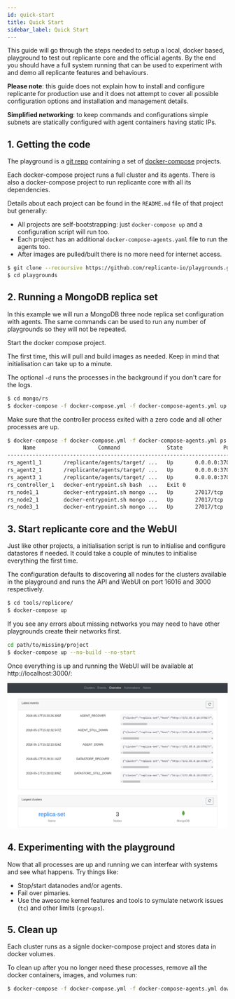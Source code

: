 ```yaml
---
id: quick-start
title: Quick Start
sidebar_label: Quick Start
---
```


This guide will go through the steps needed to setup a local, docker based, playground
to test out replicante core and the official agents.
By the end you should have a full system running that can be used to experiment with and
demo all replicante features and behaviours.

**Please note**: this guide does not explain how to install and configure replicante
for production use and it does not attempt to cover all possible configuration options
and installation and management details.

**Simplified networking**: to keep commands and configurations simple subnets are
statically configured with agent containers having static IPs.


## 1. Getting the code
The playground is a [git repo](https://github.com/replicante-io/playgrounds) containing
a set of [docker-compose](https://docs.docker.com/compose/) projects.

Each docker-compose project runs a full cluster and its agents.
There is also a docker-compose project to run replicante core with all its dependencies.

Details about each project can be found in the `README.md` file of that project but generally:

  * All projects are self-bootstrapping: just `docker-compose up` and a configuration script will run too.
  * Each project has an additional `docker-compose-agents.yaml` file to run the agents too.
  * After images are pulled/built there is no more need for internet access.

```bash
$ git clone --recoursive https://github.com/replicante-io/playgrounds.git
$ cd playgrounds
```


## 2. Running a MongoDB replica set
In this example we will run a MongoDB three node replica set configuration with agents.
The same commands can be used to run any number of playgrounds so they will not be repeated.

Start the docker compose project.

The first time, this will pull and build images as needed.
Keep in mind that initialisation can take up to a minute.

The optional `-d` runs the processes in the background if you don't care for the logs.

```bash
$ cd mongo/rs
$ docker-compose -f docker-compose.yml -f docker-compose-agents.yml up [-d]
```

Make sure that the controller process exited with a zero code and all other processes are up.

```bash
$ docker-compose -f docker-compose.yml -f docker-compose-agents.yml ps
     Name                    Command               State             Ports
------------------------------------------------------------------------------------
rs_agent1_1       /replicante/agents/target/ ...   Up       0.0.0.0:37018->37017/tcp
rs_agent2_1       /replicante/agents/target/ ...   Up       0.0.0.0:37019->37017/tcp
rs_agent3_1       /replicante/agents/target/ ...   Up       0.0.0.0:37020->37017/tcp
rs_controller_1   docker-entrypoint.sh bash  ...   Exit 0
rs_node1_1        docker-entrypoint.sh mongo ...   Up       27017/tcp
rs_node2_1        docker-entrypoint.sh mongo ...   Up       27017/tcp
rs_node3_1        docker-entrypoint.sh mongo ...   Up       27017/tcp
```

## 3. Start replicante core and the WebUI
Just like other projects, a initialisation script is run to initialise and configure datastores
if needed.
It could take a couple of minutes to initialise everything the first time.

The configuration defaults to discovering all nodes for the clusters available in the playground
and runs the API and WebUI on port 16016 and 3000 respectively.

```bash
$ cd tools/replicore/
$ docker-compose up
```

If you see any errors about missing networks you may need to have other playgrounds
create their networks first.

```bash
cd path/to/missing/project
$ docker-compose up --no-build --no-start
```


Once everything is up and running the WebUI will be available at http://localhost:3000/:

![webui](assets/webui.png)


## 4. Experimenting with the playground
Now that all processes are up and running we can interfear with systems and see what happens.
Try things like:

  * Stop/start datanodes and/or agents.
  * Fail over pimaries.
  * Use the awesome kernel features and tools to symulate network issues (`tc`) and other limits (`cgroups`).


## 5. Clean up
Each cluster runs as a signle docker-compose project and stores data in docker volumes.

To clean up after you no longer need these processes,
remove all the docker containers, images, and volumes run:

```bash
$ docker-compose -f docker-compose.yml -f docker-compose-agents.yml down --rmi all --volumes
```

